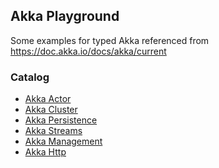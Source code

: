 ## Akka Playground

Some examples for typed Akka referenced from https://doc.akka.io/docs/akka/current

### Catalog

* [Akka Actor](./src/main/scala/com/github/al/assad/akka/Actor)
* [Akka Cluster](./src/main/scala/com/github/al/assad/akka/Cluster)
* [Akka Persistence](./src/main/scala/com/github/al/assad/akka/Persistence)
* [Akka Streams](./src/main/scala/com/github/al/assad/akka/Streams)
* [Akka Management](./src/main/scala/com/github/al/assad/akka/Management)
* [Akka Http](./src/main/scala/com/github/al/assad/akka/Http)


<br>

